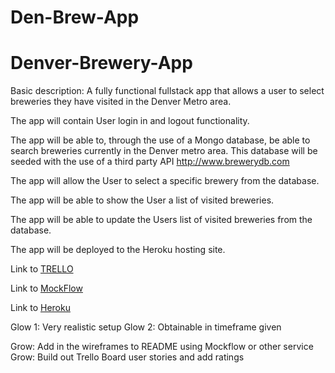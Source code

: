 # Den-Brew-App

# Denver-Brewery-App

Basic description: A fully functional fullstack app that allows a user to select breweries they have visited in the Denver Metro area.

The app will contain User login in and logout functionality.

The app will be able to, through the use of a Mongo database, be able to search breweries currently in the Denver metro area. This database will be seeded with the use of a third party API http://www.brewerydb.com 

The app will allow the User to select a specific brewery from the database.  

The app will be able to show the User a list of visited breweries. 

The app will be able to update the Users list of visited breweries from the database. 

The app will be deployed to the Heroku hosting site.

Link to [TRELLO](https://trello.com/b/hhZhAehF/denver-brewery-app)

Link to [MockFlow](https://sitemap.mockflow.com/editor.jsp?editor=on&publicid=202e2a28a0179b3177ab2aed52458b4d&projectid=1bd9c3d546564f7c7bcdf5f130f8b97c&perm=Owner)

Link to [Heroku](https://ancient-fjord-20095.herokuapp.com/)

Glow 1: Very realistic setup
Glow 2: Obtainable in timeframe given

Grow: Add in the wireframes to README using Mockflow or other service
Grow: Build out Trello Board user stories and add ratings